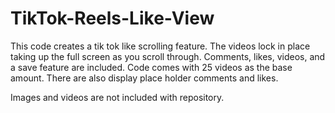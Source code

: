 # TikTok-Reels-Like-View
This code creates a tik tok like scrolling feature. The videos lock in place taking up the full screen as you scroll through. Comments, likes, videos, and a save feature are included. Code comes with 25 videos as the base amount. There are also display place holder comments and likes. 

Images and videos are not included with repository. 
